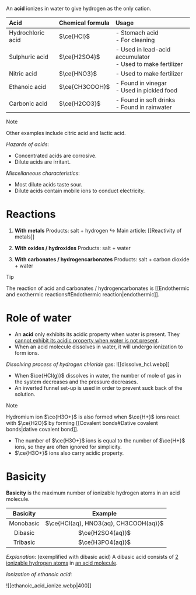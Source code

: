 An **acid** ionizes in water to give hydrogen as the only cation.

| Acid | Chemical formula | Usage |
| :--- | :--- | :--- |
| Hydrochloric acid | $\ce{HCl}$ | - Stomach acid<br>- For cleaning |
| Sulphuric acid | $\ce{H2SO4}$ | - Used in lead-acid accumulator<br>- Used to make fertilizer |
| Nitric acid | $\ce{HNO3}$ | - Used to make fertilizer |
| Ethanoic acid | $\ce{CH3COOH}$ | - Found in vinegar<br>- Used in pickled food |
| Carbonic acid | $\ce{H2CO3}$ | - Found in soft drinks<br>- Found in rainwater |
> [!note]
> Other examples include citric acid and lactic acid.

*Hazards of acids*:
- Concentrated acids are corrosive.
- Dilute acids are irritant.

*Miscellaneous characteristics*:
- Most dilute acids taste sour.
- Dilute acids contain mobile ions to conduct electricity.

# Reactions
1. **With metals**
   Products: salt + hydrogen
   ↪️ Main article: [[Reactivity of metals]]

2. **With oxides / hydroxides**
   Products: salt + water

3. **With carbonates / hydrogencarbonates**
   Products: salt + carbon dioxide + water

> [!tip]
> The reaction of acid and carbonates / hydrogencarbonates is [[Endothermic and exothermic reactions#Endothermic reaction|endothermic]].

# Role of water
- An **acid** only exhibits its acidic property when water is present.
  They <u>cannot exhibit its acidic property when water is not present</u>.
- When an acid molecule dissolves in water, it will undergo <span class="hi-blue">ionization</span> to form ions.

*Dissolving process of hydrogen chloride* gas:
![[dissolve_hcl.webp]]
- When $\ce{HCl(g)}$ dissolves in water, the number of mole of gas in the system decreases and the pressure decreases.
- An <span class="hi-blue">inverted funnel</span> set-up is used in order to <span class="hi-green">prevent suck back</span> of the solution.

> [!note]
> Hydromium ion $\ce{H3O+}$ is also formed when $\ce{H+}$ ions react with $\ce{H2O}$ by forming [[Covalent bonds#Dative covalent bonds|dative covalent bond]].
> - The number of $\ce{H3O+}$ ions is equal to the number of $\ce{H+}$ ions, so they are often ignored for simplicity.
> - $\ce{H3O+}$ ions also carry acidic property.

# Basicity
**Basicity** is the <span class="hi-green">maximum number of ionizable hydrogen atoms</span> in an acid molecule.

| Basicity | Example |
| :--: | :--: |
| Monobasic | $\ce{HCl(aq), HNO3(aq), CH3COOH(aq)}$ |
| Dibasic | $\ce{H2SO4(aq)}$ |
| Tribasic | $\ce{H3PO4(aq)}$ |

*Explanation*: (exemplified with dibasic acid)
A dibasic acid consists of <u>2 ionizable hydrogen atoms</u> in <u>an acid molecule</u>.

*Ionization of ethanoic acid*:

![[ethanoic_acid_ionize.webp|400]]


